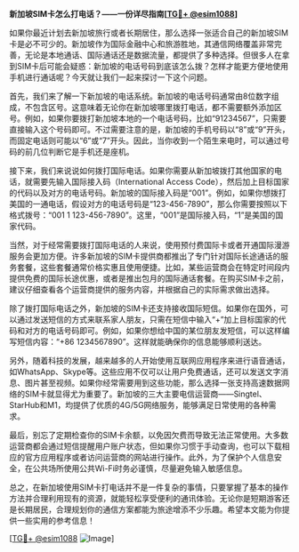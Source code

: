**新加坡SIM卡怎么打电话？——一份详尽指南[[TG💪+ @esim1088](https://t.me/s/esim1088)]**

如果你最近计划去新加坡旅行或者长期居住，那么选择一张适合自己的新加坡SIM卡是必不可少的。新加坡作为国际金融中心和旅游胜地，其通信网络覆盖非常完善，无论是本地通话、国际通话还是数据流量，都提供了多种选择。但很多人在拿到SIM卡后可能会疑惑：新加坡的电话号码到底该怎么拨？怎样才能更方便地使用手机进行通话呢？今天就让我们一起来探讨一下这个问题。

首先，我们来了解一下新加坡的电话系统。新加坡的电话号码通常由8位数字组成，不包含区号。这意味着无论你在新加坡哪里拨打电话，都不需要额外添加区号。例如，如果你要拨打新加坡本地的一个电话号码，比如“91234567”，只需要直接输入这个号码即可。不过需要注意的是，新加坡的手机号码以“8”或“9”开头，而固定电话则可能以“6”或“7”开头。因此，当你收到一个陌生来电时，可以通过号码的前几位判断它是手机还是座机。

接下来，我们来说说如何拨打国际电话。如果你需要从新加坡拨打其他国家的电话，就需要先输入国际接入码（International Access Code），然后加上目标国家的代码以及对方的电话号码。新加坡的国际接入码是“001”。例如，如果你想拨打美国的一通电话，假设对方的电话号码是“123-456-7890”，那么你需要按照以下格式拨号：“001 1 123-456-7890”。这里，“001”是国际接入码，“1”是美国的国家代码。

当然，对于经常需要拨打国际电话的人来说，使用预付费国际卡或者开通国际漫游服务会更加方便。许多新加坡的SIM卡提供商都推出了专门针对国际长途通话的服务套餐，这些套餐通常价格实惠且使用便捷。比如，某些运营商会在特定时间段内提供免费的国际长途优惠，或者是推出包月的国际通话套餐。在购买SIM卡之前，建议仔细查看各个运营商提供的服务内容，并根据自己的实际需求做出选择。

除了拨打国际电话之外，新加坡的SIM卡还支持接收国际短信。如果你在国外，可以通过发送短信的方式来联系家人朋友，只需在短信中输入“+”加上目标国家的代码和对方的电话号码即可。例如，如果你想给中国的某位朋友发短信，可以这样编写短信内容：“+86 1234567890”。这样就能确保你的信息能够顺利送达。

另外，随着科技的发展，越来越多的人开始使用互联网应用程序来进行语音通话，如WhatsApp、Skype等。这些应用不仅可以让用户免费通话，还可以发送文字消息、图片甚至视频。如果你经常需要用到这些功能，那么选择一张支持高速数据网络的SIM卡就显得尤为重要了。新加坡的三大主要电信运营商——Singtel、StarHub和M1，均提供了优质的4G/5G网络服务，能够满足日常使用的各种需求。

最后，别忘了定期检查你的SIM卡余额，以免因欠费而导致无法正常使用。大多数运营商都会通过短信提醒用户账户状态，但如果你习惯于手动查询，也可以下载相应的官方应用程序或者访问运营商的网站进行操作。此外，为了保护个人信息安全，在公共场所使用公共Wi-Fi时务必谨慎，尽量避免输入敏感信息。

总之，在新加坡使用SIM卡打电话并不是一件复杂的事情，只要掌握了基本的操作方法并合理利用现有的资源，就能轻松享受便利的通讯体验。无论你是短期游客还是长期居民，合理规划你的通信方案都能为旅途增添不少乐趣。希望本文能为你提供一些实用的参考信息！

[[TG💪+ @esim1088](https://t.me/s/esim1088) ![Image](https://i.postimg.cc/4NQfJmqS/Snipaste-2025-05-13-00-14-12.png)]